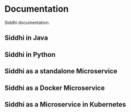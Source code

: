 # Documentation

Siddhi documentation.

## Siddhi in Java

## Siddhi in Python

## Siddhi as a standalone Microservice

## Siddhi as a Docker Microservice

## Siddhi as a Microservice in Kubernetes

